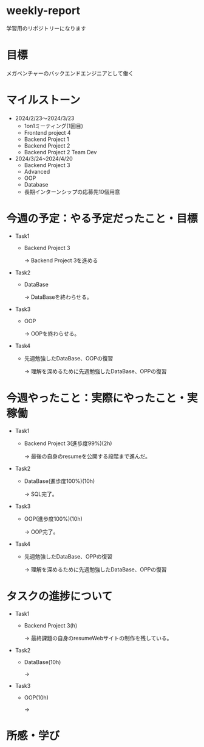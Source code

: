 # weekly-report
学習用のリポジトリーになります
# 目標
メガベンチャーのバックエンドエンジニアとして働く
# マイルストーン
* 2024/2/23〜2024/3/23
  * 1on1ミーティング(1回目)
  * Frontend project 4
  * Backend Project 1
  * Backend Project 2
  * Backend Project 2 Team Dev
* 2024/3/24~2024/4/20
  * Backend Project 3
  * Advanced
  * OOP
  * Database
  * 長期インターンシップの応募先10個用意
# 今週の予定：やる予定だったこと・目標
* Task1
  * Backend Project 3
    
    &rarr; Backend Project 3を進める
* Task2
  * DataBase
    
    &rarr; DataBaseを終わらせる。
* Task3
  * OOP
    
    &rarr; OOPを終わらせる。
* Task4
  * 先週勉強したDataBase、OOPの復習
    
    &rarr; 理解を深めるために先週勉強したDataBase、OPPの復習

# 今週やったこと：実際にやったこと・実稼働
* Task1
  * Backend Project 3(進歩度99%)(2h)
    
    &rarr; 最後の自身のresumeを公開する段階まで進んだ。
* Task2
  * DataBase(進歩度100%)(10h)
    
    &rarr; SQL完了。
* Task3
  * OOP(進歩度100%)(10h)
    
    &rarr; OOP完了。
* Task4
  * 先週勉強したDataBase、OPPの復習
    
    &rarr; 理解を深めるために先週勉強したDataBase、OPPの復習
# タスクの進捗について
* Task1
  * Backend Project 3(h)
    
    &rarr; 最終課題の自身のresumeWebサイトの制作を残している。
* Task2
  * DataBase(10h)
    
    &rarr; 
* Task3
  * OOP(10h)
    
    &rarr; 
    
# 所感・学び



